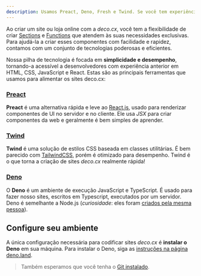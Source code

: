```yaml
---
description: Usamos Preact, Deno, Fresh e Twind. Se você tem experiência anterior com HTML, CSS, JavaScript e React, trabalhar com deco.cx será muito fácil para você.
---
```


Ao criar um site ou loja online com a _deco.cx_, você tem a flexibilidade de
criar [Sections](/docs/pt/concepts/section) e
[Functions](/docs/pt/concepts/loader) que atendem às suas
necessidades exclusivas. Para ajudá-la a criar esses componentes com facilidade
e rapidez, contamos com um conjunto de tecnologias poderosas e eficientes.

Nossa pilha de tecnologia é focada em **simplicidade e desempenho**, tornando-a
acessível a desenvolvedores com experiência anterior em HTML, CSS, JavaScript e
React. Estas são as principais ferramentas que usamos para alimentar os sites
deco.cx:

### [Preact](https://preactjs.com/)

**Preact** é uma alternativa rápida e leve ao [React.js](https://reactjs.org/),
usado para renderizar componentes de UI no servidor e no cliente. Ele usa _JSX_
para criar componentes da web e geralmente é bem simples de aprender.

### [Twind](https://twind.style/)

**Twind** é uma solução de estilos CSS baseada em classes utilitárias. É bem
parecido com [TailwindCSS](https://tailwindcss.com/), porém é otimizado para
desempenho. Twind é o que torna a criação de sites _deco.cx_ realmente rápida!

### [Deno](https://deno.com/deploy)

O **Deno** é um ambiente de execução JavaScript e TypeScript. É usado para fazer
nosso sites, escritos em Typescript, executados por um servidor. Deno é
semelhante a Node.js (_curiosidade_: eles foram
[criados pela mesma pessoa](https://www.youtube.com/watch?v=M3BM9TB-8yA)).

## Configure seu ambiente

A única configuração necessária para codificar sites _deco.cx_ é **instalar o
Deno** em sua máquina. Para instalar o Deno, siga as
[instruções na página deno.land](https://deno.land/manual/getting_started/installation).

> Também esperamos que você tenha o
> [Git instalado](https://github.com/git-guides/install-git).
